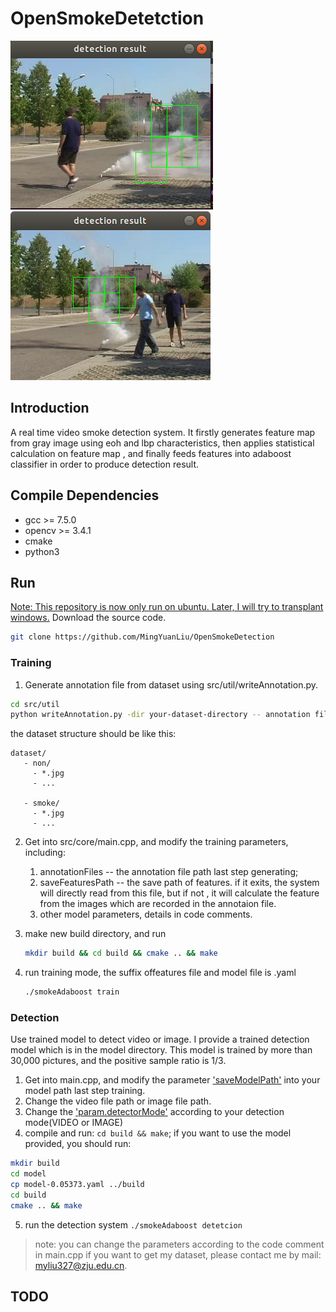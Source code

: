# OpenSmokeDetetction

![](https://github.com/MingYuanLiu/OpenSmokeDet/blob/master/data/res2.png)
![](https://github.com/MingYuanLiu/OpenSmokeDet/blob/master/data/result.png)

## Introduction 

A real time video smoke detection system. It firstly generates feature map from gray image using eoh and lbp characteristics, then applies statistical calculation on feature map , and finally feeds features  into adaboost classifier in order to produce detection result. 

## Compile Dependencies
- gcc >= 7.5.0
- opencv >= 3.4.1
- cmake
- python3

## Run
<u>Note: This repository is now only run on ubuntu. Later, I will try to transplant windows.</u>
Download the source code. 

```bash
git clone https://github.com/MingYuanLiu/OpenSmokeDetection
```
### Training
  1. Generate annotation file from dataset using src/util/writeAnnotation.py. 
   ```bash
   cd src/util
   python writeAnnotation.py -dir your-dataset-directory -- annotation filename.txt
   ```   
  the dataset structure should be like this: 
   ```
   dataset/
      - non/
        - *.jpg
        - ...

      - smoke/
        - *.jpg
        - ...
   ```
2. Get into src/core/main.cpp, and modify the training parameters, including:
      1) annotationFiles -- the annotation file path last step generating; 
      2) saveFeaturesPath -- the save path of features.  if it exits, the system will directly read from this file,  but if not , it will calculate the feature from the images which are recorded  in the annotaion file. 
      3) other model parameters, details in code comments.

3. make new build directory, and run
	```bash
	mkdir build && cd build && cmake .. && make
	```
4.  run training mode, the suffix offeatures file and  model file is .yaml
	```bash
	./smokeAdaboost train
	```
### Detection
Use trained model to detect video or image. 
I provide a trained detection model which is in the model directory.
This model is trained by more than 30,000 pictures, and the positive sample ratio is 1/3.

1. Get into main.cpp, and modify the parameter ['saveModelPath']() into your model path last step training. 
2. Change the video file path or image file path. 
3. Change the ['param.detectorMode']() according to your detection mode(VIDEO or IMAGE)
4. compile and run: `cd build && make`; if you want to use the model provided, you should run:
```bash
mkdir build
cd model
cp model-0.05373.yaml ../build
cd build 
cmake .. && make
```
5. run the detection system `./smokeAdaboost detetcion`
> note: you can change the parameters according to the code comment in main.cpp
> if you want to get my dataset, please contact me by mail: myliu327@zju.edu.cn. 

## TODO
















